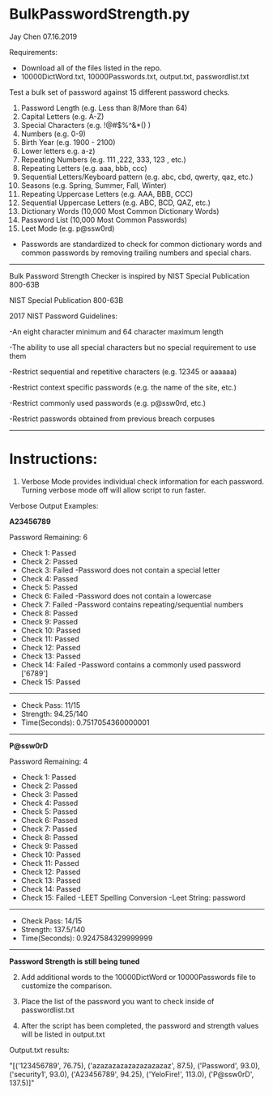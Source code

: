 # BulkPasswordStrength.py
Jay Chen 07.16.2019

Requirements:
* Download all of the files listed in the repo.
* 10000DictWord.txt, 10000Passwords.txt, output.txt, passwordlist.txt

Test a bulk set of password against 15 different password checks.

1. Password Length (e.g. Less than 8/More than 64)
2. Capital Letters (e.g. A-Z)
3. Special Characters (e.g. !@#$%^&*() )
4. Numbers (e.g. 0-9)
5. Birth Year (e.g. 1900 - 2100)
6. Lower letters e.g. a-z)
7. Repeating Numbers (e.g. 111 ,222, 333, 123 , etc.)
8. Repeating Letters (e.g. aaa, bbb, ccc)
9. Sequential Letters/Keyboard pattern (e.g. abc, cbd, qwerty, qaz, etc.)
10. Seasons (e.g. Spring, Summer, Fall, Winter)
11. Repeating Uppercase Letters (e.g. AAA, BBB, CCC)
12. Sequential Uppercase Letters (e.g. ABC, BCD, QAZ, etc.)
13. Dictionary Words (10,000 Most Common Dictionary Words)
14. Password List (10,000 Most Common Passwords)
15. Leet Mode (e.g. p@ssw0rd)

- Passwords are standardized to check for common dictionary words and common passwords by removing trailing numbers and special chars.



_________________________________________________________________________________
Bulk Password Strength Checker is inspired by NIST Special Publication 800-63B

NIST Special Publication 800-63B

2017 NIST Password Guidelines:

-An eight character minimum and 64 character maximum length

-The ability to use all special characters but no special requirement to use them

-Restrict sequential and repetitive characters (e.g. 12345 or aaaaaa)

-Restrict context specific passwords (e.g. the name of the site, etc.)

-Restrict commonly used passwords (e.g. p@ssw0rd, etc.)

-Restrict passwords obtained from previous breach corpuses
_________________________________________________________________________________


# Instructions:

1. Verbose Mode provides individual check information for each password. Turning verbose mode off will allow script to run faster.

Verbose Output Examples:

**A23456789**

Password Remaining: 6
* Check 1: Passed
* Check 2: Passed
* Check 3: Failed
-Password does not contain a special letter
* Check 4: Passed
* Check 5: Passed
* Check 6: Failed
-Password does not contain a lowercase
* Check 7: Failed
-Password contains repeating/sequential numbers
* Check 8: Passed
* Check 9: Passed
* Check 10: Passed
* Check 11: Passed
* Check 12: Passed
* Check 13: Passed
* Check 14: Failed
-Password contains a commonly used password
['6789']
* Check 15: Passed
____________________
* Check Pass: 11/15
* Strength: 94.25/140
* Time(Seconds):  0.7517054360000001

-----------------------------------------------------------------------------------


**P@ssw0rD**

Password Remaining: 4
* Check 1: Passed
* Check 2: Passed
* Check 3: Passed
* Check 4: Passed
* Check 5: Passed
* Check 6: Passed
* Check 7: Passed
* Check 8: Passed
* Check 9: Passed
* Check 10: Passed
* Check 11: Passed
* Check 12: Passed
* Check 13: Passed
* Check 14: Passed
* Check 15: Failed
-LEET Spelling Conversion
-Leet String: password
____________________
* Check Pass: 14/15
* Strength: 137.5/140
* Time(Seconds):  0.9247584329999999

------------------------------------------------------------------

**Password Strength is still being tuned** 

2. Add additional words to the 10000DictWord or 10000Passwords file to customize the comparison. 

3. Place the list of the password you want to check inside of passwordlist.txt

4. After the script has been completed, the password and strength values will be listed in output.txt

Output.txt results:

"[('123456789', 76.75), ('azazazazazazazazazaz', 87.5), ('Password', 93.0), ('security1', 93.0), ('A23456789', 94.25), ('YeloFire!', 113.0), ('P@ssw0rD', 137.5)]"


